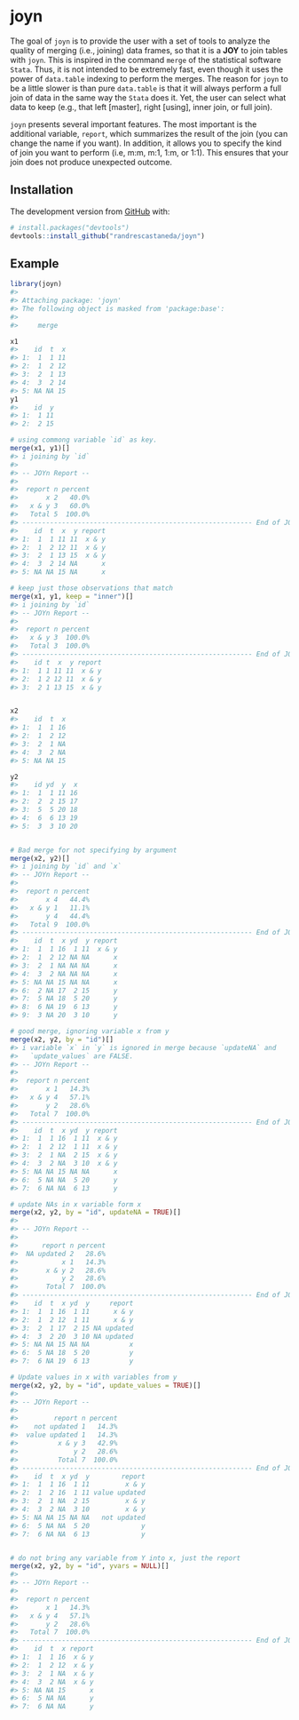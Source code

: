 
# joyn

<!-- badges: start -->
<!-- badges: end -->

The goal of `joyn` is to provide the user with a set of tools to analyze
the quality of merging (i.e., joining) data frames, so that it is a
**JOY** to join tables with `joyn`. This is inspired in the command
`merge` of the statistical software `Stata`. Thus, it is not intended to
be extremely fast, even though it uses the power of `data.table`
indexing to perform the merges. The reason for `joyn` to be a little
slower is than pure `data.table` is that it will always perform a full
join of data in the same way the `Stata` does it. Yet, the user can
select what data to keep (e.g., that left \[master\], right \[using\],
inner join, or full join).

`joyn` presents several important features. The most important is the
additional variable, `report`, which summarizes the result of the join
(you can change the name if you want). In addition, it allows you to
specify the kind of join you want to perform (i.e, m:m, m:1, 1:m, or
1:1). This ensures that your join does not produce unexpected outcome.

## Installation

<!-- You can install the released version of joyn from [CRAN](https://CRAN.R-project.org) with: -->
<!-- ``` r -->
<!-- install.packages("joyn") -->
<!-- ``` -->

The development version from [GitHub](https://github.com/) with:

``` r
# install.packages("devtools")
devtools::install_github("randrescastaneda/joyn")
```

## Example

``` r
library(joyn)
#> 
#> Attaching package: 'joyn'
#> The following object is masked from 'package:base':
#> 
#>     merge

x1
#>    id  t  x
#> 1:  1  1 11
#> 2:  1  2 12
#> 3:  2  1 13
#> 4:  3  2 14
#> 5: NA NA 15
y1
#>    id  y
#> 1:  1 11
#> 2:  2 15

# using commong variable `id` as key.
merge(x1, y1)[]
#> i joining by `id`
#> 
#> -- JOYn Report --
#> 
#>  report n percent
#>       x 2   40.0%
#>   x & y 3   60.0%
#>   Total 5  100.0%
#> ---------------------------------------------------------- End of JOYn report --
#>    id  t  x  y report
#> 1:  1  1 11 11  x & y
#> 2:  1  2 12 11  x & y
#> 3:  2  1 13 15  x & y
#> 4:  3  2 14 NA      x
#> 5: NA NA 15 NA      x

# keep just those observations that match
merge(x1, y1, keep = "inner")[]
#> i joining by `id`
#> -- JOYn Report --
#> 
#>  report n percent
#>   x & y 3  100.0%
#>   Total 3  100.0%
#> ---------------------------------------------------------- End of JOYn report --
#>    id t  x  y report
#> 1:  1 1 11 11  x & y
#> 2:  1 2 12 11  x & y
#> 3:  2 1 13 15  x & y


x2 
#>    id  t  x
#> 1:  1  1 16
#> 2:  1  2 12
#> 3:  2  1 NA
#> 4:  3  2 NA
#> 5: NA NA 15

y2
#>    id yd  y  x
#> 1:  1  1 11 16
#> 2:  2  2 15 17
#> 3:  5  5 20 18
#> 4:  6  6 13 19
#> 5:  3  3 10 20


# Bad merge for not specifying by argument
merge(x2, y2)[]
#> i joining by `id` and `x`
#> -- JOYn Report --
#> 
#>  report n percent
#>       x 4   44.4%
#>   x & y 1   11.1%
#>       y 4   44.4%
#>   Total 9  100.0%
#> ---------------------------------------------------------- End of JOYn report --
#>    id  t  x yd  y report
#> 1:  1  1 16  1 11  x & y
#> 2:  1  2 12 NA NA      x
#> 3:  2  1 NA NA NA      x
#> 4:  3  2 NA NA NA      x
#> 5: NA NA 15 NA NA      x
#> 6:  2 NA 17  2 15      y
#> 7:  5 NA 18  5 20      y
#> 8:  6 NA 19  6 13      y
#> 9:  3 NA 20  3 10      y

# good merge, ignoring variable x from y
merge(x2, y2, by = "id")[]
#> i variable `x` in `y` is ignored in merge because `updateNA` and
#>   `update_values` are FALSE.
#> -- JOYn Report --
#> 
#>  report n percent
#>       x 1   14.3%
#>   x & y 4   57.1%
#>       y 2   28.6%
#>   Total 7  100.0%
#> ---------------------------------------------------------- End of JOYn report --
#>    id  t  x yd  y report
#> 1:  1  1 16  1 11  x & y
#> 2:  1  2 12  1 11  x & y
#> 3:  2  1 NA  2 15  x & y
#> 4:  3  2 NA  3 10  x & y
#> 5: NA NA 15 NA NA      x
#> 6:  5 NA NA  5 20      y
#> 7:  6 NA NA  6 13      y

# update NAs in x variable form x
merge(x2, y2, by = "id", updateNA = TRUE)[]
#> 
#> -- JOYn Report --
#> 
#>      report n percent
#>  NA updated 2   28.6%
#>           x 1   14.3%
#>       x & y 2   28.6%
#>           y 2   28.6%
#>       Total 7  100.0%
#> ---------------------------------------------------------- End of JOYn report --
#>    id  t  x yd  y     report
#> 1:  1  1 16  1 11      x & y
#> 2:  1  2 12  1 11      x & y
#> 3:  2  1 17  2 15 NA updated
#> 4:  3  2 20  3 10 NA updated
#> 5: NA NA 15 NA NA          x
#> 6:  5 NA 18  5 20          y
#> 7:  6 NA 19  6 13          y

# Update values in x with variables from y
merge(x2, y2, by = "id", update_values = TRUE)[]
#> 
#> -- JOYn Report --
#> 
#>         report n percent
#>    not updated 1   14.3%
#>  value updated 1   14.3%
#>          x & y 3   42.9%
#>              y 2   28.6%
#>          Total 7  100.0%
#> ---------------------------------------------------------- End of JOYn report --
#>    id  t  x yd  y        report
#> 1:  1  1 16  1 11         x & y
#> 2:  1  2 16  1 11 value updated
#> 3:  2  1 NA  2 15         x & y
#> 4:  3  2 NA  3 10         x & y
#> 5: NA NA 15 NA NA   not updated
#> 6:  5 NA NA  5 20             y
#> 7:  6 NA NA  6 13             y


# do not bring any variable from Y into x, just the report
merge(x2, y2, by = "id", yvars = NULL)[]
#> 
#> -- JOYn Report --
#> 
#>  report n percent
#>       x 1   14.3%
#>   x & y 4   57.1%
#>       y 2   28.6%
#>   Total 7  100.0%
#> ---------------------------------------------------------- End of JOYn report --
#>    id  t  x report
#> 1:  1  1 16  x & y
#> 2:  1  2 12  x & y
#> 3:  2  1 NA  x & y
#> 4:  3  2 NA  x & y
#> 5: NA NA 15      x
#> 6:  5 NA NA      y
#> 7:  6 NA NA      y
```
